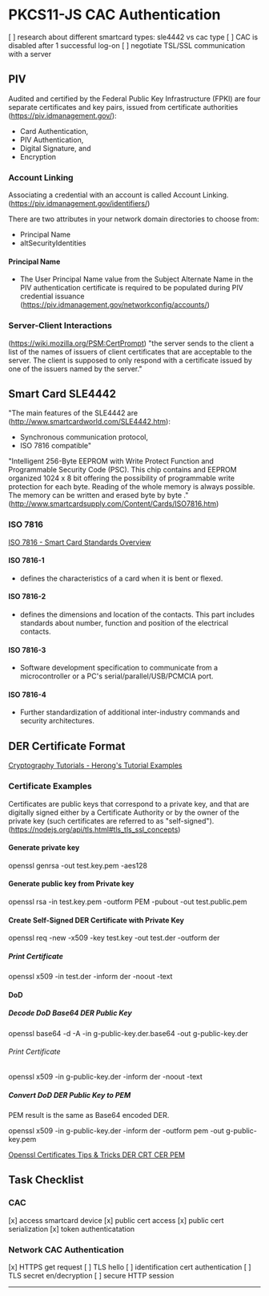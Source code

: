 # PKCS11-JS CAC Authentication

[ ] research about different smartcard types: sle4442 vs cac type
[ ] CAC is disabled after 1 successful log-on
[ ] negotiate TSL/SSL communication with a server

## PIV
Audited and certified by the Federal Public Key Infrastructure (FPKI) are four separate certificates and key pairs, issued from certificate authorities (https://piv.idmanagement.gov/): 

 * Card Authentication, 
 * PIV Authentication, 
 * Digital Signature, and 
 * Encryption

### Account Linking
Associating a credential with an account is called Account Linking. (https://piv.idmanagement.gov/identifiers/)

There are two attributes in your network domain directories to choose from:

 * Principal Name 
 * altSecurityIdentities 

#### Principal Name
 * The User Principal Name value from the Subject Alternate Name in the PIV authentication certificate is required to be populated during PIV credential issuance (https://piv.idmanagement.gov/networkconfig/accounts/)

### Server-Client Interactions
(https://wiki.mozilla.org/PSM:CertPrompt)
"the server sends to the client a list of the names of issuers of client certificates that are acceptable to the server. The client is supposed to only respond with a certificate issued by one of the issuers named by the server."


## Smart Card SLE4442
"The main features of the SLE4442 are (http://www.smartcardworld.com/SLE4442.htm):
 * Synchronous communication protocol,
 * ISO 7816 compatible"
 
"Intelligent 256-Byte EEPROM with Write Protect Function and Programmable Security Code (PSC). This chip contains and EEPROM organized 1024 x 8 bit offering the possibility of programmable write protection for each byte. Reading of the whole memory is always possible. The memory can be written and erased byte by byte ." (http://www.smartcardsupply.com/Content/Cards/ISO7816.htm)

### ISO 7816
[ISO 7816 - Smart Card Standards Overview](http://www.smartcardsupply.com/Content/Cards/7816standard.htm)

#### ISO 7816-1 
 * defines the characteristics of a card when it is bent or flexed.

#### ISO 7816-2 
 * defines the dimensions and location of the contacts. This part includes standards about number, function and position of the electrical contacts.
 
#### ISO 7816-3 
 * Software development specification to communicate from a microcontroller or a PC's serial/parallel/USB/PCMCIA port.
 
#### ISO 7816-4
 * Further standardization of additional inter-industry commands and security architectures.
 
## DER Certificate Format
[Cryptography Tutorials - Herong's Tutorial Examples](http://www.herongyang.com/Cryptography/Certificate-Format-OpenSSL-View-in-DER-and-PEM.html)

### Certificate Examples
Certificates are public keys that correspond to a private key, and that are digitally signed either by a Certificate Authority or by the owner of the private key (such certificates are referred to as "self-signed"). (https://nodejs.org/api/tls.html#tls_tls_ssl_concepts)

#### Generate private key
openssl genrsa -out test.key.pem -aes128

#### Generate public key from Private key
openssl rsa -in test.key.pem -outform PEM -pubout -out test.public.pem

#### Create Self-Signed DER Certificate with Private Key
openssl req -new -x509 -key test.key -out test.der -outform der

##### Print Certificate
openssl x509 -in test.der -inform der -noout -text

#### DoD
##### Decode DoD Base64 DER Public Key
openssl base64 -d -A -in g-public-key.der.base64 -out g-public-key.der

###### Print Certificate
openssl x509 -in g-public-key.der -inform der -noout -text

##### Convert DoD DER Public Key to PEM
PEM result is the same as Base64 encoded DER.

openssl x509 -in g-public-key.der -inform der -outform pem -out g-public-key.pem

[Openssl Certificates Tips & Tricks DER CRT CER PEM](https://www.schalley.eu/2010/12/30/openssl-certificates-tips-tricks-der-crt-cer-pem/)

## Task Checklist

### CAC

[x] access smartcard device
[x] public cert access
[x] public cert serialization
[x] token authenticatation

### Network CAC Authentication
[x] HTTPS get request
[ ] TLS hello
[ ] identification cert authentication
[ ] TLS secret en/decryption
[ ] secure HTTP session

---